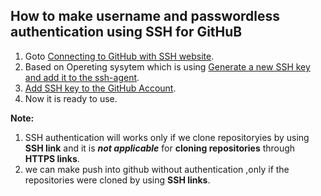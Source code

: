 ## How to make username and passwordless authentication using SSH for GitHuB
1. Goto [Connecting to GitHub with SSH website](https://docs.github.com/en/github/authenticating-to-github/connecting-to-github-with-ssh).  
2. Based on Opereting sysytem which is using [Generate a new SSH key and add it to the ssh-agent](https://docs.github.com/en/github/authenticating-to-github/generating-a-new-ssh-key-and-adding-it-to-the-ssh-agent).   
3. [Add SSH key to the GitHub Account](https://docs.github.com/en/github/authenticating-to-github/adding-a-new-ssh-key-to-your-github-account).  
4. Now it is ready to use. 


**Note:** 

1. SSH authentication will works only if we clone repositoryies by using **SSH link**  and it is ***not applicable*** for **cloning repositories** through **HTTPS links**.  
2. we can make push into github without authentication ,only if the repositories were cloned by using **SSH links**.
